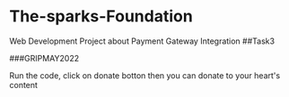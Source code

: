 # The-sparks-Foundation
Web Development Project about Payment Gateway Integration ##Task3

###GRIPMAY2022

Run the code, click on donate botton then you can donate to your heart's content
